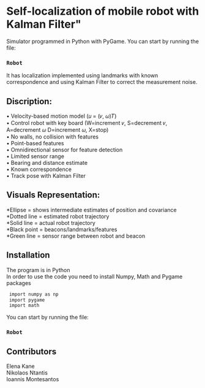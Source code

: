 # Self-localization of mobile robot with Kalman Filter"

 Simulator programmed in Python with PyGame.
 You can start by running the file:
 ### `Robot`
It  has localization implemented using landmarks with known correspondence and using Kalman Filter to correct the measurement noise.

## Discription:
• Velocity-based motion model (𝑢 = (𝑣, 𝜔)𝑇)</br>
• Control robot with key board (W=increment 𝑣, S=decrement 𝑣, A=decrement 𝜔 D=increment 𝜔, X=stop)</br>
• No walls, no collision with features</br>
• Point-based features </br>
• Omnidirectional sensor for feature detection</br>
• Limited sensor range</br>
• Bearing and distance estimate</br>
• Known correspondence</br>
• Track pose with Kalman Filter</br>

## Visuals Representation:</br>
*Ellipse =  shows intermediate estimates of position and covariance</br>
*Dotted line = estimated robot trajectory</br>
*Solid line = actual robot trajectory</br>
*Black point = beacons/landmarks/features</br>
*Green line = sensor range between robot and beacon</br>

## Installation
The program is in Python <br />
In order to use the code you need to install Numpy, Math and Pygame packages
   ```sh
    import numpy as np
    import pygame
    import math
   ```
 You can start by running the file:
 ### `Robot`

## Contributors
Elena Kane </br>
Nikolaos Ntantis </br>
Ioannis Montesantos 

